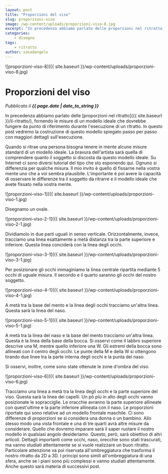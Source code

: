 ```yaml
---
layout: post
title: "Proporzioni del viso"
slug: proporzioni-viso
image: /wp-content/uploads/proporzioni-viso-8.jpg
excerpt: "In precedenza abbiamo parlato delle proporzioni nel ritratto, fornendo le misure di un modello ideale che dovrebbe fungere da punto di riferimento durante"
categories:
    - disegno
tags:
    - ritratto
author: sasadangelo
---
```


![proporzioni-viso-8]({{ site.baseurl }}/wp-content/uploads/proporzioni-viso-8.jpg)

# Proporzioni del viso
_Pubblicato il **{{ page.date | date_to_string }}**_

In precedenza abbiamo parlato delle [proporzioni nel ritratto]({{ site.baseurl }}/il-ritratto/), fornendo le misure di un modello ideale che dovrebbe fungere da punto di riferimento durante l'esecuzione di un ritratto. In questo post vedremo la costruzione di questo modello spiegato passo per passo con maggiori dettagli sull'esecuzione.

Quando si ritrae una persona bisogna tenere in mente alcune misure standard di un modello ideale. La bravura dell'artista sarà quella di comprendere quanto il soggetto si discosta da questo modello ideale. Su Internet ci sono diversi tutorial del tipo che sto esponendo qui. Ognuno si differenzia per qualche misura. Il mio invito è quello di fissarne nella vostra mente uno che a voi sembra plausibile. L'importante è poi avere la capacità di osservare le differenze tra il soggetto da ritrarre e il modello ideale che avete fissato nella vostra mente.

![proporzioni-viso-1]({{ site.baseurl }}/wp-content/uploads/proporzioni-viso-1.jpg)

Disegnamo un ovale.

![proporzioni-viso-2-1]({{ site.baseurl }}/wp-content/uploads/proporzioni-viso-2-1.jpg)

Dividiamolo in due parti uguali in senso verticale. Orizzontalmente, invece, tracciamo una linea esattamente a metà distanza tra la parte superiore e inferiore. Questa linea conciderà con la linea degli occhi.

![proporzioni-viso-3-1]({{ site.baseurl }}/wp-content/uploads/proporzioni-viso-3-1.jpg)

Per posizionare gli occhi immaginiamo la linea centrale ripartita mediante 5 occhi di uguale misura. Il secondo e il quarto saranno gli occhi del nostro soggetto.

![proporzioni-viso-4-1]({{ site.baseurl }}/wp-content/uploads/proporzioni-viso-4-1.jpg)

A metà tra la base del mento e la linea degli occhi tracciamo un'altra linea. Questa sarà la linea del naso.

![proporzioni-viso-5-1]({{ site.baseurl }}/wp-content/uploads/proporzioni-viso-5-1.jpg)

A metà tra la linea del naso e la base del mento tracciamo un'altra linea. Questa è la linea della base della bocca. Si osservi come il labbro superiore descrive una M, mentre quello inferiore una W. Gli estremi della bocca sono allineati con il centro degli occhi. Le punte della M e della W si ottengono tirando due linee tra la parte interna degli occhi e la punta del naso.

Si osservi, inoltre, come sono state ottenute le zone d'ombra del viso.

![proporzioni-viso-6]({{ site.baseurl }}/wp-content/uploads/proporzioni-viso-6.jpg)

Tracciamo una linea a metà tra la linea degli occhi e la parte superiore del viso. Questa sarà la linea dei capelli. Un pò più in alto degli occhi vanno posizionate le sopracciglie. Le oracchie avranno la parte superiore allineate con quest'ultime e la parte inferiore allineata con il naso. Le proporzioni riportate qui sono relative ad un modello frontale maschile. Ci sono differenze di proporzioni se si considera una donna o un bambino. Allo stesso modo una vista frontale e una di tre quarti avrà altre misure da considerare. Quello che dovremo imparare sarà il saper ruotare il nostro modello in qualsiasi angolo desideriamo. Questo, però, sarà obiettivo di altri articoli. Dettagli importanti come occhi, naso, orecchie sono stati trascurati, ma vanno studiati attentamente se si vuole realizzare un buon ritratto. Particolare attenzione va poi riservata all'ombreggiatura che trasforma il nostro ritratto da 2D a 3D. I principi sono simili all'ombreggiatura di una sfera, anche se i piani sono più complessi e vanno studiati attentamente. Anche questo sarà materia di successivi post.
